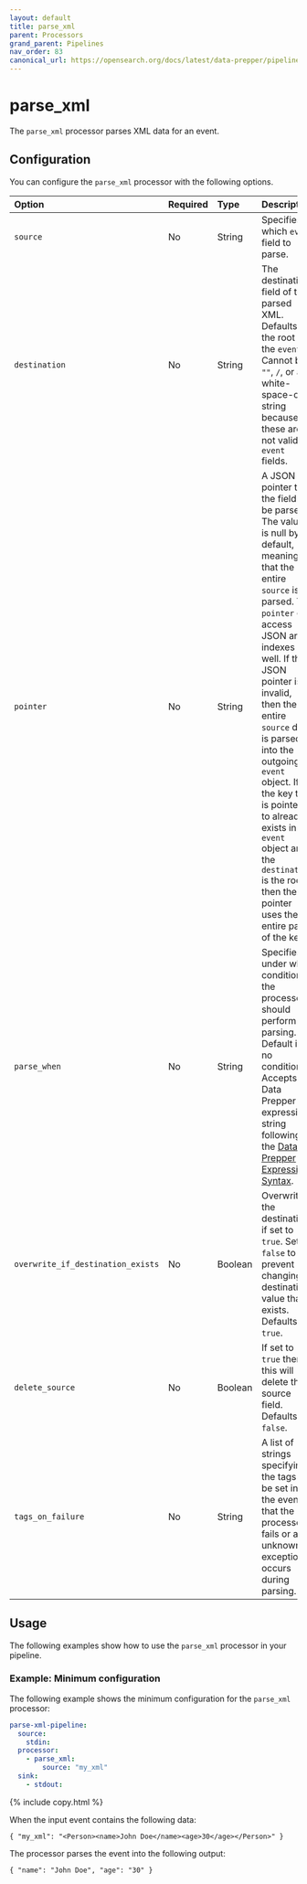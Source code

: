 ```yaml
---
layout: default
title: parse_xml
parent: Processors
grand_parent: Pipelines
nav_order: 83
canonical_url: https://opensearch.org/docs/latest/data-prepper/pipelines/configuration/processors/parse-xml/
---
```


# parse_xml

The `parse_xml` processor parses XML data for an event.

## Configuration

You can configure the `parse_xml` processor with the following options.

<!--
This table is autogenerated. Do not edit it.
- name: parse_xml
- pluginType: processor
- source: https://github.com/opensearch-project/data-prepper/blob/253e59245fd9c39c959c1c8caaeff1b226a5a0ab/data-prepper-plugins/parse-json-processor/src/main/java/org/opensearch/dataprepper/plugins/processor/parse/xml/ParseXmlProcessorConfig.java
-->

| Option | Required | Type | Description |
| :--- | :--- | :--- | :--- | 
| `source` | No | String | Specifies which `event` field to parse. |
| `destination` | No | String | The destination field of the parsed XML. Defaults to the root of the `event`. Cannot be `""`, `/`, or any white-space-only string because these are not valid `event` fields. |
| `pointer` | No | String | A JSON pointer to the field to be parsed. The value is null by default, meaning that the entire `source` is parsed. The `pointer` can access JSON array indexes as well. If the JSON pointer is invalid, then the entire `source` data is parsed into the outgoing `event` object. If the key that is pointed to already exists in the `event` object and the `destination` is the root, then the pointer uses the entire path of the key. |
| `parse_when` | No | String | Specifies under what conditions the processor should perform parsing. Default is no condition. Accepts a Data Prepper expression string following the [Data Prepper Expression Syntax]({{site.url}}{{site.baseurl}}/data-prepper/pipelines/expression-syntax/). |
| `overwrite_if_destination_exists` | No | Boolean | Overwrites the destination if set to `true`. Set to `false` to prevent changing a destination value that exists. Defaults to `true`. |
| `delete_source` | No | Boolean | If set to `true` then this will delete the source field. Defaults to `false`. |
| `tags_on_failure` | No | String | A list of strings specifying the tags to be set in the event that the processor fails or an unknown exception occurs during parsing.

## Usage

The following examples show how to use the `parse_xml` processor in your pipeline.

### Example: Minimum configuration

The following example shows the minimum configuration for the `parse_xml` processor:

```yaml
parse-xml-pipeline:
  source:
    stdin:
  processor:
    - parse_xml:
        source: "my_xml"
  sink:
    - stdout:
```
{% include copy.html %}

When the input event contains the following data:

```
{ "my_xml": "<Person><name>John Doe</name><age>30</age></Person>" }
```

The processor parses the event into the following output:

```
{ "name": "John Doe", "age": "30" }
```